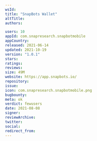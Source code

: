 ```yaml
---
wsId: 
title: "SnapBots Wallet"
altTitle: 
authors:

users: 10
appId: com.snapresearch.snapbotmobile
appCountry: 
released: 2021-06-14
updated: 2021-10-19
version: "1.0.1"
stars: 
ratings: 
reviews: 
size: 49M
website: https://app.snapbots.io/
repository: 
issue: 
icon: com.snapresearch.snapbotmobile.png
bugbounty: 
meta: ok
verdict: fewusers
date: 2021-08-08
signer: 
reviewArchive:
twitter: 
social:
redirect_from:
---
```


